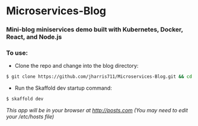 # Microservices-Blog
### Mini-blog miniservices demo built with Kubernetes, Docker, React, and Node.js

### To use:
- Clone the repo and change into the blog directory:
```bash
$ git clone https://github.com/jharris711/Microservices-Blog.git && cd blog
```
- Run the Skaffold dev startup command:
```bash
$ skaffold dev
```

*This app will be in your browser at http://posts.com (You may need to edit your /etc/hosts file)*
